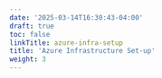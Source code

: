 ```yaml
---
date: '2025-03-14T16:30:43-04:00'
draft: true
toc: false
linkTitle: azure-infra-setup
title: 'Azure Infrastructure Set-up'
weight: 3
---
```


